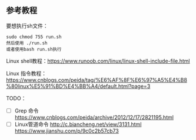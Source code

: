 ## 参考教程

要想执行sh文件：

```
sudo chmod 755 run.sh
然后使用 ./run.sh
或者使用bash run.sh执行
```

Linux shell教程：https://www.runoob.com/linux/linux-shell-include-file.html

Linux 指令教程：https://www.cnblogs.com/peida/tag/%E6%AF%8F%E6%97%A5%E4%B8%80linux%E5%91%BD%E4%BB%A4/default.html?page=3



TODO：

- [ ] Grep 命令 https://www.cnblogs.com/peida/archive/2012/12/17/2821195.html
- [ ] Linux管道命令 http://c.biancheng.net/view/3131.html https://www.jianshu.com/p/9c0c2b57cb73